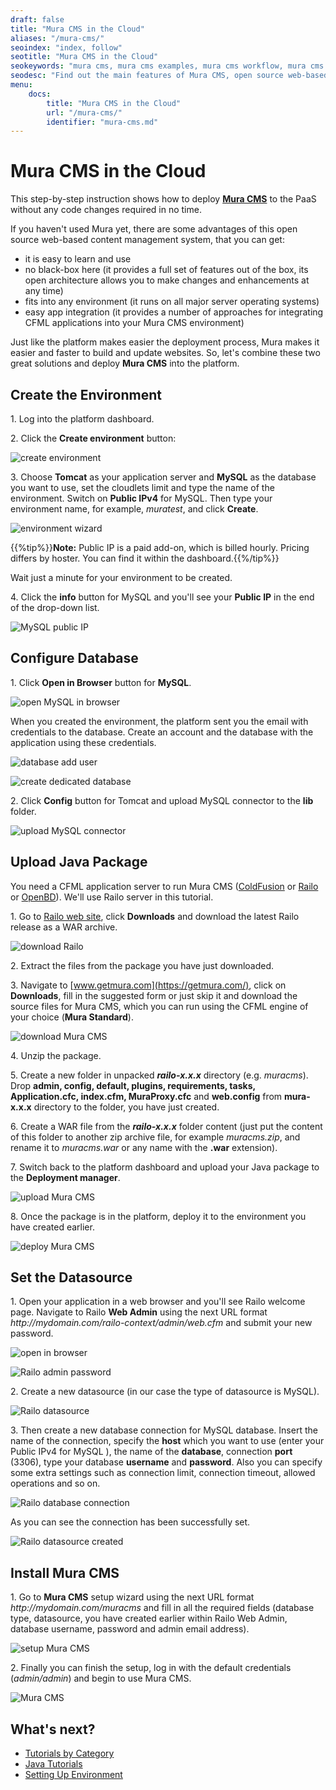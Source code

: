 ```yaml
---
draft: false
title: "Mura CMS in the Cloud"
aliases: "/mura-cms/"
seoindex: "index, follow"
seotitle: "Mura CMS in the Cloud"
seokeywords: "mura cms, mura cms examples, mura cms workflow, mura cms railo, mura cms tutorial, mura cms user guide, mura cms screenshots, mura cms features, mura cms hosting, mura cms in cloud, mura cms open source, mura cms deploy "
seodesc: "Find out the main features of Mura CMS, open source web-based content management system, and how to deploy it using Railo server. See the detailed user guide with screenshots."
menu: 
    docs:
        title: "Mura CMS in the Cloud"
        url: "/mura-cms/"
        identifier: "mura-cms.md"
---
```


# Mura CMS in the Cloud

This step-by-step instruction shows how to deploy **[Mura CMS](https://getmura.com/)** to the PaaS without any code changes required in no time.

If you haven't used Mura yet, there are some advantages of  this open source web-based content management system, that you can get:

* it is easy to learn and use
* no black-box here (it provides a full set of features out of the box, its open architecture allows you to make changes and enhancements at any time)
* fits into any environment (it runs on all major server operating systems)
* easy app integration (it provides a number of approaches for integrating CFML applications into your Mura CMS environment)

Just like the platform makes easier the deployment process, Mura makes it easier and faster to build and update websites. So, let's combine these two great solutions and deploy **Mura CMS** into the platform.


## Create the Environment

1\. Log into the platform dashboard.

2\. Click the **Create environment** button:

![create environment](01-create-environment.png)

3\. Choose **Tomcat** as your application server and **MySQL** as the database you want to use, set the cloudlets limit and type the name of  the environment. Switch on **Public IPv4** for MySQL. Then type your environment name, for example, *muratest*, and click **Create**.

![environment wizard](02-environment-wizard.png)

{{%tip%}}**Note:** Public IP is a paid add-on, which is billed hourly. Pricing differs by hoster. You can find it within the dashboard.{{%/tip%}}

Wait just a minute for your environment to be created.

4\. Click the **info** button for MySQL and you'll see your **Public IP** in the end of the drop-down list.

![MySQL public IP](03-mysql-public-ip.png)


## Configure Database

1\. Click **Open in Browser** button for **MySQL**.

![open MySQL in browser](04-open-mysql-in-browser.png)

When you created the environment, the platform sent you the email with credentials to the database. Create an account and the database with the application using these credentials.

![database add user](05-database-add-user.png)

![create dedicated database](06-create-dedicated-database.png)

2\. Click **Config** button for Tomcat and upload MySQL connector to the **lib** folder.

![upload MySQL connector](07-upload-mysql-connector.png)


## Upload Java Package

You need a CFML application server to run Mura CMS ([ColdFusion](http://www.adobe.com/coldfusion) or [Railo](https://www.getrailo.org/) or [OpenBD](http://www.openbluedragon.org/)). We'll use Railo server in this tutorial.

1\. Go to [Railo web site](https://www.getrailo.org/), click **Downloads** and download the latest Railo release as a WAR archive.

![download Railo](08-download-railo.png)

2\. Extract the files from the package you have just downloaded.

3\. Navigate to [www.getmura.com](https://getmura.com/), click on **Downloads**, fill in the suggested form or just skip it and download the source files for Mura CMS, which you can run using the CFML engine of your choice (**Mura Standard**).

![download Mura CMS](09-download-mura.png)

4\. Unzip the package.

5\. Create a new folder in unpacked ***railo-x.x.x*** directory (e.g. *muracms*). Drop **admin, config, default, plugins, requirements, tasks, Application.cfc, index.cfm, MuraProxy.cfc** and **web.config** from **mura-x.x.x** directory to the folder, you have just created.

6\. Create a WAR file from the ***railo-x.x.x*** folder content (just put the content of this folder to another zip archive file, for example *muracms.zip*, and rename it to *muracms.war* or any name with the **.war** extension).

7\. Switch back to the platform dashboard and upload your Java package to the **Deployment manager**.

![upload Mura CMS](10-upload-mura.png)

8\. Once the package is in the platform, deploy it to the environment you have created earlier.

![deploy Mura CMS](11-deploy-mura.png)


## Set the Datasource

1\. Open your application in a web browser and you'll see Railo welcome page. Navigate to Railo **Web Admin** using the next URL format *<span>http:</span>//mydomain.com/railo-context/admin/web.cfm* and submit your new password.

![open in browser](12-open-in-browser.png)

![Railo admin password](13-railo-admin-password.png)

2\. Create a new datasource (in our case the type of datasource is MySQL).

![Railo datasource](14-railo-datasource.png)

3\. Then create a new database connection for MySQL database. Insert the name of the connection, specify the **host** which you want to use (enter your Public IPv4 for MySQL ), the name of the **database**, connection **port** (3306), type your database **username** and **password**. Also you can specify some extra settings such as connection limit, connection timeout, allowed operations and so on.

![Railo database connection](15-railo-database-connection.png)

As you can see the connection has been successfully set.

![Railo datasource created](16-railo-datasource-created.png)


## Install Mura CMS

1\. Go to **Mura CMS** setup wizard using the next URL format *<span>http:</span>//mydomain.com/muracms* and fill in all the required fields (database type, datasource, you have created earlier within Railo Web Admin, database username,  password and admin email address).

![setup Mura CMS](17-setup-mura.png)

2\. Finally you can finish the setup, log in with the default credentials (*admin/admin*) and begin to use Mura CMS.

![Mura CMS](18-mura-cms.png)


## What's next?

* [Tutorials by Category](/tutorials-by-category/)
* [Java Tutorials](/java-tutorials/)
* [Setting Up Environment](/setting-up-environment/)